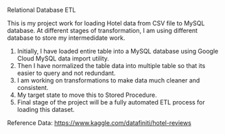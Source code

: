 Relational Database ETL

This is my project work for loading Hotel data from CSV file to MySQL database. At different stages of transformation, I am using different database to store my intermedidate work.

1. Initially, I have loaded entire table into a MySQL database using Google Cloud MySQL data import utility.
2. Then I have normalized the table data into multiple table so that its easier to query and not redundant.
3. I am working on transformations to make data much cleaner and consistent.
4. My target state to move this to Stored Procedure.
5. Final stage of the project will be a fully automated ETL process for loading this dataset.

Reference Data: https://www.kaggle.com/datafiniti/hotel-reviews
